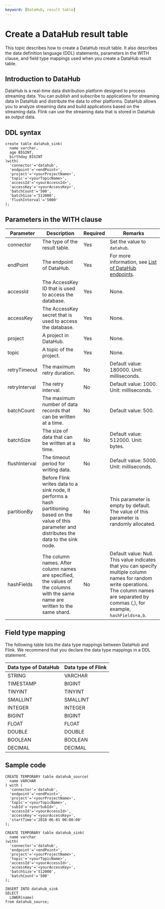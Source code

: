 ```yaml
---
keyword: [DataHub, result table]
---
```


# Create a DataHub result table

This topic describes how to create a DataHub result table. It also describes the data definition language \(DDL\) statements, parameters in the WITH clause, and field type mappings used when you create a DataHub result table.

## Introduction to DataHub

DataHub is a real-time data distribution platform designed to process streaming data. You can publish and subscribe to applications for streaming data in DataHub and distribute the data to other platforms. DataHub allows you to analyze streaming data and build applications based on the streaming data. Flink can use the streaming data that is stored in DataHub as output data.

## DDL syntax

```
create table datahub_sink(
  name varchar,
  age BIGINT,
  birthday BIGINT
)with(
  'connector'='datahub',
  'endpoint'='<endPoint>',
  'project'='<yourProjectName>',
  'topic'='<yourTopicName>',
  'accessId'='<yourAccessId>',
  'accessKey'='<yourAccessKey>',
  'batchCount'='500',
  'batchSize'='512000',
  'flushInterval'='5000'
);
```

## Parameters in the WITH clause

|Parameter|Description|Required|Remarks|
|---------|-----------|--------|-------|
|connector|The type of the result table.|Yes|Set the value to `datahub`.|
|endPoint|The endpoint of DataHub.|Yes|For more information, see [List of DataHub endpoints](https://help.aliyun.com/document_detail/158778.html?spm=a2c4g.11186623.6.547.77a91fd1eveQrC).|
|accessId|The AccessKey ID that is used to access the database.|Yes|None.|
|accessKey|The AccessKey secret that is used to access the database.|Yes|None.|
|project|A project in DataHub.|Yes|None.|
|topic|A topic of the project.|Yes|None.|
|retryTimeout|The maximum retry duration.|No|Default value: 180000. Unit: milliseconds.|
|retryInterval|The retry interval.|No|Default value: 1000. Unit: milliseconds.|
|batchCount|The maximum number of data records that can be written at a time.|No|Default value: 500.|
|batchSize|The size of data that can be written at a time.|No|Default value: 512000. Unit: bytes.|
|flushInterval|The timeout period for writing data.|No|Default value: 5000. Unit: milliseconds.|
|partitionBy|Before Flink writes data to a sink node, it performs a hash partitioning based on the value of this parameter and distributes the data to the sink node.|No|This parameter is empty by default. The value of this parameter is randomly allocated.|
|hashFields|The column names. After column names are specified, the values of the columns with the same name are written to the same shard.|No|Default value: Null. This value indicates that you can specify multiple column names for random write operations. The column names are separated by commas \(,\), for example, `hashFields=a,b`.|

## Field type mapping

The following table lists the data type mappings between DataHub and Flink. We recommend that you declare the data type mappings in a DDL statement.

|Data type of DataHub|Data type of Flink|
|--------------------|------------------|
|STRING|VARCHAR|
|TIMESTAMP|BIGINT|
|TINYINT|TINYINT|
|SMALLINT|SMALLINT|
|INTEGER|INTEGER|
|BIGINT|BIGINT|
|FLOAT|FLOAT|
|DOUBLE|DOUBLE|
|BOOLEAN|BOOLEAN|
|DECIMAL|DECIMAL|

## Sample code

```
CREATE TEMPORARY table datahub_source(
  name VARCHAR
) with (
  'connector'='datahub',
  'endpoint'='<endPoint>',
  'project'='<yourProjectName>',
  'topic'='<yourTopicName>',
  'subId'='<yourSubId>',
  'accessId'='<yourAccessId>',
  'accessKey'='<yourAccessKey>',
  'startTime'='2018-06-01 00:00:00'
);

CREATE TEMPORARY table datahub_sink(
  name varchar
)with(
  'connector'='datahub',
  'endpoint'='<endPoint>',
  'project'='<yourProjectName>',
  'topic'='<yourTopicName>',
  'accessId'='<yourAccessId>',
  'accessKey'='<yourAccessKey>',
  'batchSize'='512000',
  'batchCount'='500'
);

INSERT INTO datahub_sink
SELECT 
  LOWER(name)
from datahub_source;
```

